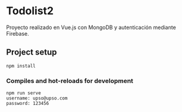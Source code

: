# Todolist2
 
Proyecto realizado en Vue.js con MongoDB y autenticación mediante Firebase.



## Project setup
```
npm install
```

### Compiles and hot-reloads for development
```
npm run serve
username: upso@upso.com
password: 123456
```



